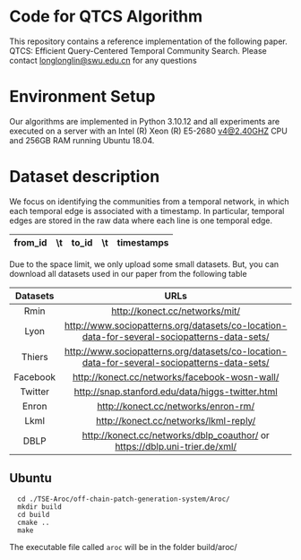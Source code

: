 # Code for QTCS Algorithm

This repository contains a reference implementation of the following paper. QTCS: Efficient Query-Centered Temporal Community Search.  Please contact longlonglin@swu.edu.cn for any questions


# Environment Setup

Our algorithms are implemented in Python 3.10.12 and all experiments are executed on a server with  an Intel (R) Xeon (R) E5-2680  v4@2.40GHZ  CPU and 256GB RAM running Ubuntu 18.04. 


# Dataset description
We focus on identifying the communities from a temporal network, in which each temporal edge is associated with a timestamp. In particular, temporal edges are stored in the raw data where each line is one temporal edge.
 
| from_id | \t  | to_id    | \t  |  timestamps  |
| :----:  |:----: | :----:   |:----:   | :----: |

Due to the space limit, we only upload some small datasets. But, you can download all datasets used in our paper from the following table

| Datasets | URLs  |
| :----:  |:----: | 
| Rmin | http://konect.cc/networks/mit/|
| Lyon | http://www.sociopatterns.org/datasets/co-location-data-for-several-sociopatterns-data-sets/|
| Thiers | http://www.sociopatterns.org/datasets/co-location-data-for-several-sociopatterns-data-sets/|
|Facebook |  http://konect.cc/networks/facebook-wosn-wall/|
| Twitter | http://snap.stanford.edu/data/higgs-twitter.html|
| Enron | http://konect.cc/networks/enron-rm/ |
| Lkml | http://konect.cc/networks/lkml-reply/|
| DBLP | http://konect.cc/networks/dblp_coauthor/ or https://dblp.uni-trier.de/xml/ |



 ## Ubuntu
      cd ./TSE-Aroc/off-chain-patch-generation-system/Aroc/
      mkdir build
      cd build
      cmake ..
      make
  The executable file called `aroc` will be in the folder build/aroc/






